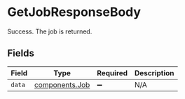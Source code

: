 # GetJobResponseBody

Success. The job is returned.


## Fields

| Field                                            | Type                                             | Required                                         | Description                                      |
| ------------------------------------------------ | ------------------------------------------------ | ------------------------------------------------ | ------------------------------------------------ |
| `data`                                           | [components.Job](../../models/components/job.md) | :heavy_minus_sign:                               | N/A                                              |